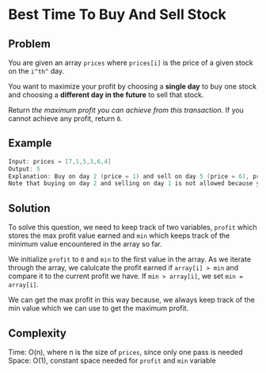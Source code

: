 # Best Time To Buy And Sell Stock

## Problem

You are given an array ```prices``` where ```prices[i]``` is the price of a given stock on the <code>i^th^</code> day.

You want to maximize your profit by choosing a **single day** to buy one stock and choosing a **different day in the future** to sell that stock.

Return *the maximum profit you can achieve from this transaction*. If you cannot achieve any profit, return ```0```.

## Example

```java
Input: prices = [7,1,5,3,6,4]
Output: 5
Explanation: Buy on day 2 (price = 1) and sell on day 5 (price = 6), profit = 6-1 = 5.
Note that buying on day 2 and selling on day 1 is not allowed because you must buy before you sell.
```

## Solution

To solve this question, we need to keep track of two variables, ```profit``` which stores the max profit value earned and ```min``` which keeps track of the minimum value encountered in the array so far.

We initialize ```profit``` to ```0``` and ```min``` to the first value in the array. As we iterate through the array, we calulcate the profit earned if ```array[i] > min``` and compare it to the current profit we have. If ```min > array[i]```, we set ```min = array[i]```. 

We can get the max profit in this way because, we always keep track of the min value which we can use to get the maximum profit.

## Complexity

Time: O(n), where n is the size of ```prices```, since only one pass is needed </br>
Space: O(1), constant space needed for ```profit``` and ```min``` variable 